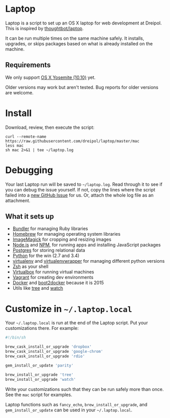# Laptop

Laptop is a script to set up an OS X laptop for web development at Dreipol.
This is inspired by [thoughtbot/laptop](https://github.com/thoughtbot/laptop).

It can be run multiple times on the same machine safely.
It installs, upgrades, or skips packages
based on what is already installed on the machine.

Requirements
------------

We only support [OS X Yosemite (10.10)](https://www.apple.com/osx/) yet.

Older versions may work but aren't tested. Bug reports for older
versions are welcome.

# Install

Download, review, then execute the script:

```
curl --remote-name https://raw.githubusercontent.com/dreipol/laptop/master/mac
less mac
sh mac 2>&1 | tee ~/laptop.log
```

# Debugging

Your last Laptop run will be saved to `~/laptop.log`. Read through it to see if
you can debug the issue yourself. If not, copy the lines where the script
failed into a [new GitHub
Issue](https://github.com/dreipol/laptop/issues/new) for us. Or, attach the
whole log file as an attachment.

What it sets up
---------------

* [Bundler] for managing Ruby libraries
* [Homebrew] for managing operating system libraries
* [ImageMagick] for cropping and resizing images
* [Node.js] and [NPM], for running apps and installing JavaScript packages
* [Postgres] for storing relational data
* [Python] for the win (2.7 and 3.4)
* [virtualenv] and [virtualenvwrapper] for managing different python versions 
* [Zsh] as your shell
* [Virtualbox] for running virtual machines 
* [Vagrant] for creating dev environments
* [Docker] and [boot2docker] because it is 2015 
* Utils like [tree] and [watch]

[Bundler]: http://bundler.io/
[Homebrew]: http://brew.sh/
[ImageMagick]: http://www.imagemagick.org/
[Node.js]: http://nodejs.org/
[NPM]: https://www.npmjs.org/
[Postgres]: http://www.postgresql.org/
[Python]: https://www.python.org/ 
[Zsh]: http://www.zsh.org/
[virtualenvwrapper]: https://pypi.python.org/pypi/virtualenvwrapper
[virtualenv]: https://pypi.python.org/pypi/virtualenv 
[Virtualbox]: https://www.virtualbox.org/
[Vagrant]: https://www.vagrantup.com/
[Docker]: https://www.docker.com/
[boot2docker]: http://boot2docker.io/
[tree]: https://en.wikipedia.org/wiki/Tree_%28Unix%29
[watch]: https://en.wikipedia.org/wiki/Watch_%28Unix%29

# Customize in `~/.laptop.local`

Your `~/.laptop.local` is run at the end of the Laptop script.
Put your customizations there.
For example:

```sh
#!/bin/sh

brew_cask_install_or_upgrade 'dropbox'
brew_cask_install_or_upgrade 'google-chrom'
brew_cask_install_or_upgrade 'rdio'

gem_install_or_update 'parity'

brew_install_or_upgrade 'tree'
brew_install_or_upgrade 'watch'
```

Write your customizations such that they can be run safely more than once.
See the `mac` script for examples.

Laptop functions such as `fancy_echo`,
`brew_install_or_upgrade`, and
`gem_install_or_update`
can be used in your `~/.laptop.local`.
